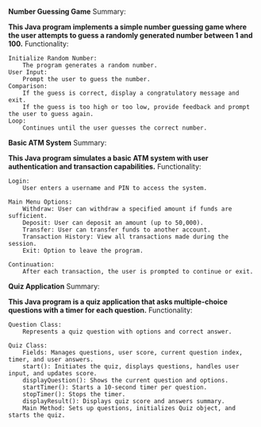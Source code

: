 **Number Guessing Game**
Summary:

**This Java program implements a simple number guessing game where the user attempts to guess a randomly generated number between 1 and 100.**
Functionality:

    Initialize Random Number:
        The program generates a random number.
    User Input:
        Prompt the user to guess the number.
    Comparison:
        If the guess is correct, display a congratulatory message and exit.
        If the guess is too high or too low, provide feedback and prompt the user to guess again.
    Loop:
        Continues until the user guesses the correct number.

**Basic ATM System**
Summary:

**This Java program simulates a basic ATM system with user authentication and transaction capabilities.**
Functionality:

    Login:
        User enters a username and PIN to access the system.

    Main Menu Options:
        Withdraw: User can withdraw a specified amount if funds are sufficient.
        Deposit: User can deposit an amount (up to 50,000).
        Transfer: User can transfer funds to another account.
        Transaction History: View all transactions made during the session.
        Exit: Option to leave the program.

    Continuation:
        After each transaction, the user is prompted to continue or exit.

**Quiz Application** 
Summary:

**This Java program is a quiz application that asks multiple-choice questions with a timer for each question.**
Functionality:

    Question Class:
        Represents a quiz question with options and correct answer.

    Quiz Class:
        Fields: Manages questions, user score, current question index, timer, and user answers.
        start(): Initiates the quiz, displays questions, handles user input, and updates score.
        displayQuestion(): Shows the current question and options.
        startTimer(): Starts a 10-second timer per question.
        stopTimer(): Stops the timer.
        displayResult(): Displays quiz score and answers summary.
        Main Method: Sets up questions, initializes Quiz object, and starts the quiz.

